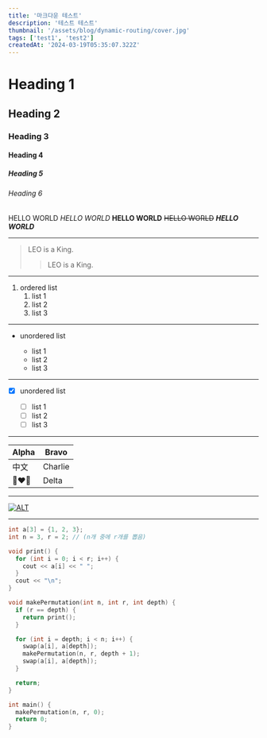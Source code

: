 ```yaml
---
title: '마크다운 테스트'
description: '테스트 테스트'
thumbnail: '/assets/blog/dynamic-routing/cover.jpg'
tags: ['test1', 'test2']
createdAt: '2024-03-19T05:35:07.322Z'
---
```


# Heading 1

## Heading 2

### Heading 3

#### Heading 4

##### Heading 5

###### Heading 6

HELLO WORLD
_HELLO WORLD_
**HELLO WORLD**
~~HELLO WORLD~~
**_HELLO WORLD_**

---

> LEO is a King.
>
> > LEO is a King.

---

1. ordered list
   1. list 1
   2. list 2
   3. list 3

---

- unordered list

  - list 1
  - list 2
  - list 3

---

- [x] unordered list

  - [ ] list 1
  - [ ] list 2
  - [ ] list 3

---

| Alpha | Bravo   |
| ----- | ------- |
| 中文  | Charlie |
| 👩‍❤️‍👩    | Delta   |

---

[![ALT](/assets/posts/test.JPG)](https://github.com/leo-xee)

---

```cpp title="재귀를 활용한 순열" {1-3,4}
int a[3] = {1, 2, 3};
int n = 3, r = 2; // (n개 중에 r개를 뽑음)

void print() {
  for (int i = 0; i < r; i++) {
    cout << a[i] << " ";
  }
  cout << "\n";
}

void makePermutation(int n, int r, int depth) {
  if (r == depth) {
    return print();
  }

  for (int i = depth; i < n; i++) {
    swap(a[i], a[depth]);
    makePermutation(n, r, depth + 1);
    swap(a[i], a[depth]);
  }

  return;
}

int main() {
  makePermutation(n, r, 0);
  return 0;
}
```
